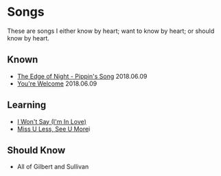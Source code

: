 # Songs

These are songs I either know by heart; want to know by heart; or should know by heart.

## Known
- [The Edge of Night - Pippin's Song](https://genius.com/Lorchestra-cinematique-the-edge-of-night-pippins-song-from-the-lord-of-the-rings-return-of-the-king-lyrics) 2018.06.09
- [You're Welcome](https://genius.com/Dwayne-the-rock-johnson-youre-welcome-lyrics) 2018.06.09

## Learning
- [I Won't Say (I'm In Love)](https://genius.com/Walt-disney-records-i-wont-say-im-in-love-lyrics)
- [Miss U Less, See U More](https://www.youtube.com/watch?v=mLmAZPagmfc)i

## Should Know
- All of Gilbert and Sullivan

